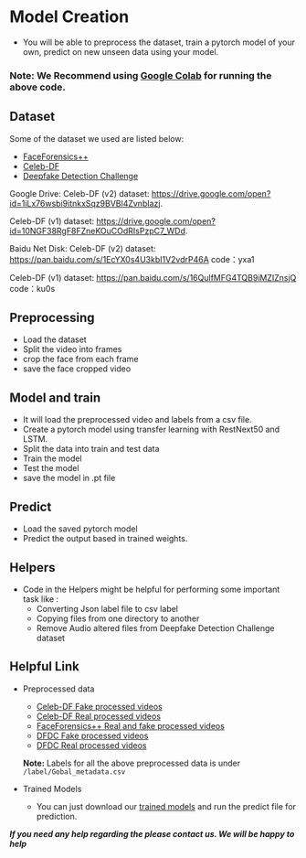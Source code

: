 # Model Creation
  - You will be able to preprocess the dataset, train a pytorch model of your own, predict on new unseen data using your model.
  

### Note: We Recommend using [Google Colab](https://colab.research.google.com/)  for running the above code.


 ## Dataset 
Some of the dataset we used are listed below:
  - [FaceForensics++](https://github.com/ondyari/FaceForensics)
  - [Celeb-DF](https://github.com/yuezunli/celeb-deepfakeforensics)
  - [Deepfake Detection Challenge](https://www.kaggle.com/c/deepfake-detection-challenge/data)


Google Drive:
Celeb-DF (v2) dataset: 
https://drive.google.com/open?id=1iLx76wsbi9itnkxSqz9BVBl4ZvnbIazj. 

Celeb-DF (v1) dataset: 
https://drive.google.com/open?id=10NGF38RgF8FZneKOuCOdRIsPzpC7_WDd. 

Baidu Net Disk:
Celeb-DF (v2) dataset: 
https://pan.baidu.com/s/1EcYX0s4U3kbI1V2vdrP46A 
code：yxa1 

Celeb-DF (v1) dataset: 
https://pan.baidu.com/s/16QulfMFG4TQB9iMZIZnsjQ 
code：ku0s 

## Preprocessing
  - Load the dataset
  - Split the video into frames
  - crop the face from each frame
  - save the face cropped video
## Model and train
  - It will load the preprocessed video and labels from a csv file.
  - Create a pytorch model using transfer learning with RestNext50 and LSTM.
  - Split the data into train and test data
  - Train the model
  - Test the model
  - save the model in .pt file
 ## Predict 
  - Load the saved pytorch model
  - Predict the output based in trained weights.
  
## Helpers 
  - Code in the Helpers might be helpful for performing some important task  like :
    - Converting Json label file to csv label
    - Copying files from one directory to another
    - Remove Audio altered files from Deepfake Detection Challenge dataset
## Helpful Link
  - Preprocessed data
    - [Celeb-DF Fake processed videos](https://drive.google.com/drive/folders/1SxCb_Wr7N4Wsc-uvjUl0i-6PpwYmwN65?usp=sharing)
    - [Celeb-DF Real processed videos](https://drive.google.com/drive/folders/1g97v9JoD3pCKA2TxHe8ZLRe4buX2siCQ?usp=sharing)
    - [FaceForensics++ Real and fake processed videos](https://drive.google.com/drive/folders/1VIIWRLs6VBXRYKODgeOU7i6votLPPxT0?usp=sharing)
    - [DFDC Fake processed videos](https://drive.google.com/drive/folders/1yz3DBeFJvZ_QzWsyY7EwBNm7fx4MiOfF?usp=sharing)
    - [DFDC Real processed videos](https://drive.google.com/drive/folders/1wN3ZOd0WihthEeH__Lmj_ENhoXJN6U11?usp=sharing)
    
    **Note:** Labels for all the above preprocessed data is under `/label/Gobal_metadata.csv`

  - Trained Models
    - You can just download our [trained models](https://drive.google.com/drive/folders/1UX8jXUXyEjhLLZ38tcgOwGsZ6XFSLDJ-?usp=sharing) and run the predict file for prediction.
    
   ***If you need any help regarding the please contact us. We will be happy to help***
